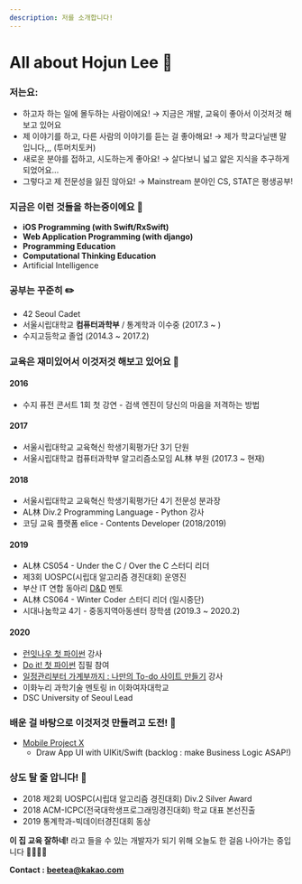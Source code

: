 ```yaml
---
description: 저를 소개합니다!
---
```


# All about Hojun Lee 🤔

### 저는요:

* 하고자 하는 일에 몰두하는 사람이에요! → 지금은 개발, 교육이 좋아서 이것저것 해보고 있어요
* 제 이야기를 하고, 다른 사람의 이야기를 듣는 걸 좋아해요! → 제가 학교다닐땐 말입니다,,, \(투머치토커\)
* 새로운 분야를 접하고, 시도하는게 좋아요! → 살다보니 넓고 얇은 지식을 추구하게 되었어요...
* 그렇다고 제 전문성을 잃진 않아요! → Mainstream 분야인 CS, STAT은 평생공부!

### 지금은 이런 것들을 하는중이에요 🤔

* **iOS Programming \(with Swift/RxSwift\)**
* **Web Application Programming \(with django\)**
* **Programming Education**
* **Computational Thinking Education**
* Artificial Intelligence

### 공부는 꾸준히 ✏️

* 42 Seoul Cadet
* 서울시립대학교 **컴퓨터과학부** / 통계학과 이수중 \(2017.3 ~ \)
* 수지고등학교 졸업 \(2014.3 ~ 2017.2\)

### 교육은 재미있어서 이것저것 해보고 있어요 🏫

#### 2016

* 수지 퓨전 콘서트 1회 첫 강연 - 검색 엔진이 당신의 마음을 저격하는 방법

#### 2017

* 서울시립대학교 교육혁신 학생기획평가단 3기 단원
* 서울시립대학교 컴퓨터과학부 알고리즘소모임 AL林 부원 \(2017.3 ~ 현재\)

#### 2018

* 서울시립대학교 교육혁신 학생기획평가단 4기 전문성 분과장
* AL林 Div.2 Programming Language - Python 강사
* 코딩 교육 플랫폼 elice - Contents Developer \(2018/2019\)

#### 2019

* AL林 CS054 - Under the C / Over the C 스터디 리더
* 제3회 UOSPC\(시립대 알고리즘 경진대회\) 운영진
* 부산 IT 연합 동아리 [D&D](https://dnd.ac/#/) 멘토
* AL林 CS064 - Winter Coder 스터디 리더 \(일시중단\)
* 시대나눔학교 4기 - 중동지역아동센터 장학샘 \(2019.3 ~ 2020.2\)

#### 2020

* [런잇나우 첫 파이썬](https://school.elice.io/courses/2390/info) 강사
* [Do it! 첫 파이썬](https://book.naver.com/bookdb/book_detail.nhn?bid=16324192) 집필 참여
* [일정관리부터 가계부까지 : 나만의 To-do 사이트 만들기](https://academy.elice.io/tracks/107/info) 강사
* 이화누리 과학기술 멘토링 in 이화여자대학교
* DSC University of Seoul Lead

### 배운 걸 바탕으로 이것저것 만들려고 도전! 💪

* [Mobile Project X](http://www.univus.io/)
  * Draw App UI with UIKit/Swift \(backlog : make Business Logic ASAP!\) 

### 상도 탈 줄 압니다! 🏅 

* 2018 제2회 UOSPC\(시립대 알고리즘 경진대회\) Div.2 Silver Award
* 2018 ACM-ICPC\(전국대학생프로그래밍경진대회\) 학교 대표 본선진출
* 2019 통계학과-빅데이터경진대회 동상

**이 집 교육 잘하네!** 라고 들을 수 있는 개발자가 되기 위해 오늘도 한 걸음 나아가는 중입니다 🏃‍♂️🏃‍♀️

**Contact :** [**beetea@kakao.com**](mailto:beetea@kakao.com)

